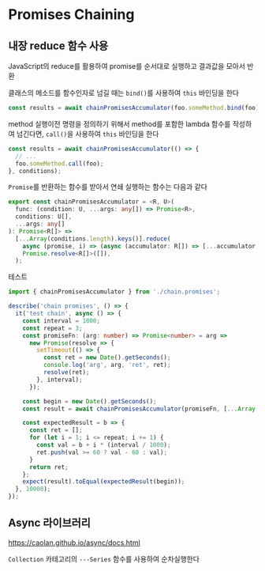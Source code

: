 # Promises Chaining

## 내장 reduce 함수 사용

JavaScript의 reduce를 활용하여 promise를 순서대로 실행하고 결과값을 모아서 반환

클래스의 메소드를 함수인자로 넘길 때는 `bind()`를 사용하여 `this` 바인딩을 한다

```ts
const results = await chainPromisesAccumulator(foo.someMethod.bind(foo), conditions);
```

method 실행이전 명령을 정의하기 위해서 method를 포함한 lambda 함수를 작성하여 넘긴다면, `call()`을 사용하여 `this` 바인딩을 한다

```ts
const results = await chainPromisesAccumulator(() => {
  // ...
  foo.someMethod.call(foo);
}, conditions);
```

`Promise`를 반환하는 함수를 받아서 연쇄 실행하는 함수는 다음과 같다

```ts
export const chainPromisesAccumulator = <R, U>(
  func: (condition: U, ...args: any[]) => Promise<R>,
  conditions: U[],
  ...args: any[]
): Promise<R[]> =>
  [...Array(conditions.length).keys()].reduce(
    async (promise, i) => (async (accumulator: R[]) => [...accumulator, await func(conditions[i], ...args)])(await promise),
    Promise.resolve<R[]>([]),
  );
```

테스트

```ts
import { chainPromisesAccumulator } from './chain.promises';

describe('chain promises', () => {
  it('test chain', async () => {
    const interval = 1000;
    const repeat = 3;
    const promiseFn: (arg: number) => Promise<number> = arg =>
      new Promise(resolve => {
        setTimeout(() => {
          const ret = new Date().getSeconds();
          console.log('arg', arg, 'ret', ret);
          resolve(ret);
        }, interval);
      });

    const begin = new Date().getSeconds();
    const result = await chainPromisesAccumulator(promiseFn, [...Array(repeat).keys()]);

    const expectedResult = b => {
      const ret = [];
      for (let i = 1; i <= repeat; i += 1) {
        const val = b + i * (interval / 1000);
        ret.push(val >= 60 ? val - 60 : val);
      }
      return ret;
    };
    expect(result).toEqual(expectedResult(begin));
  }, 10000);
});
```

## Async 라이브러리

<https://caolan.github.io/async/docs.html>

`Collection` 카테고리의 `---Series` 함수를 사용하여 순차실행한다
